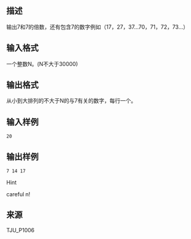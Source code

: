 ## 描述

输出7和7的倍数，还有包含7的数字例如（17，27，37...70，71，72，73...）

## 输入格式

一个整数N。(N不大于30000) 

## 输出格式

从小到大排列的不大于N的与7有关的数字，每行一个。

## 输入样例

```plaintext
20
```

## 输出样例

```plaintext
7 14 17
```

Hint

careful n!

## 来源

TJU_P1006

